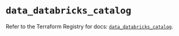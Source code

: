 # `data_databricks_catalog`

Refer to the Terraform Registry for docs: [`data_databricks_catalog`](https://registry.terraform.io/providers/databricks/databricks/1.79.0/docs/data-sources/catalog).
